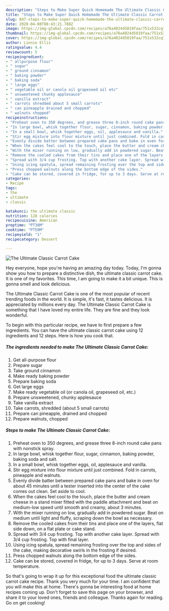 ```yaml
---
description: "Steps to Make Super Quick Homemade The Ultimate Classic Carrot Cake"
title: "Steps to Make Super Quick Homemade The Ultimate Classic Carrot Cake"
slug: 847-steps-to-make-super-quick-homemade-the-ultimate-classic-carrot-cake
date: 2020-04-08T08:43:21.788Z
image: https://img-global.cpcdn.com/recipes/a76a4024d5819faa/751x532cq70/the-ultimate-classic-carrot-cake-recipe-main-photo.jpg
thumbnail: https://img-global.cpcdn.com/recipes/a76a4024d5819faa/751x532cq70/the-ultimate-classic-carrot-cake-recipe-main-photo.jpg
cover: https://img-global.cpcdn.com/recipes/a76a4024d5819faa/751x532cq70/the-ultimate-classic-carrot-cake-recipe-main-photo.jpg
author: Linnie Ellis
ratingvalue: 4.4
reviewcount: 5
recipeingredient:
- " allpurpose flour"
- " sugar"
- " ground cinnamon"
- " baking powder"
- " baking soda"
- " large eggs"
- " vegetable oil or canola oil grapeseed oil etc"
- " unsweetened chunky applesauce"
- " vanilla extract"
- " carrots shredded about 5 small carrots"
- " can pineapple drained and chopped"
- " walnuts chopped"
recipeinstructions:
- "Preheat oven to 350 degrees, and grease three 8-inch round cake pans with nonstick spray."
- "In large bowl, whisk together flour, sugar, cinnamon, baking powder, baking soda and salt."
- "In a small bowl, whisk together eggs, oil, applesauce and vanilla."
- "Stir egg mixture into flour mixture until just combined. Fold in carrots, pineapple and walnuts."
- "Evenly divide batter between prepared cake pans and bake in oven for about 45 minutes until a tester inserted into the center of the cake comes out clean. Set aside to cool."
- "When the cakes feel cool to the touch, place the butter and cream cheese in a stand mixer fitted with the paddle attachment and beat on medium-low speed until smooth and creamy, about 3 minutes."
- "With the mixer running on low, gradually add in powdered sugar. Beat on medium until light and fluffy, scraping down the bowl as necessary."
- "Remove the cooled cakes from their tins and place one of the layers, flat side down, on a flat plate or cake stand."
- "Spread with 3/4 cup frosting. Top with another cake layer. Spread with 3/4 cup frosting. Top with final layer."
- "Using icing spatula, spread remaining frosting over the top and sides of the cake, making decorative swirls in the frosting if desired."
- "Press chopped walnuts along the bottom edge of the sides."
- "Cake can be stored, covered in fridge, for up to 3 days. Serve at room temperature."
categories:
- Recipe
tags:
- the
- ultimate
- classic

katakunci: the ultimate classic 
nutrition: 128 calories
recipecuisine: American
preptime: "PT38M"
cooktime: "PT59M"
recipeyield: "1"
recipecategory: Dessert

---
```



![The Ultimate Classic Carrot Cake](https://img-global.cpcdn.com/recipes/a76a4024d5819faa/751x532cq70/the-ultimate-classic-carrot-cake-recipe-main-photo.jpg)

Hey everyone, hope you're having an amazing day today. Today, I'm gonna show you how to prepare a distinctive dish, the ultimate classic carrot cake. It is one of my favorites. This time, I am going to make it a bit unique. This is gonna smell and look delicious.



The Ultimate Classic Carrot Cake is one of the most popular of recent trending foods in the world. It is simple, it's fast, it tastes delicious. It is appreciated by millions every day. The Ultimate Classic Carrot Cake is something that I have loved my entire life. They are fine and they look wonderful.


To begin with this particular recipe, we have to first prepare a few ingredients. You can have the ultimate classic carrot cake using 12 ingredients and 12 steps. Here is how you cook that.

<!--inarticleads1-->

##### The ingredients needed to make The Ultimate Classic Carrot Cake:

1. Get  all-purpose flour
1. Prepare  sugar
1. Take  ground cinnamon
1. Make ready  baking powder
1. Prepare  baking soda
1. Get  large eggs
1. Make ready  vegetable oil (or canola oil, grapeseed oil, etc.)
1. Prepare  unsweetened, chunky applesauce
1. Take  vanilla extract
1. Take  carrots, shredded (about 5 small carrots)
1. Prepare  can pineapple, drained and chopped
1. Prepare  walnuts, chopped




<!--inarticleads2-->

##### Steps to make The Ultimate Classic Carrot Cake:

1. Preheat oven to 350 degrees, and grease three 8-inch round cake pans with nonstick spray.
1. In large bowl, whisk together flour, sugar, cinnamon, baking powder, baking soda and salt.
1. In a small bowl, whisk together eggs, oil, applesauce and vanilla.
1. Stir egg mixture into flour mixture until just combined. Fold in carrots, pineapple and walnuts.
1. Evenly divide batter between prepared cake pans and bake in oven for about 45 minutes until a tester inserted into the center of the cake comes out clean. Set aside to cool.
1. When the cakes feel cool to the touch, place the butter and cream cheese in a stand mixer fitted with the paddle attachment and beat on medium-low speed until smooth and creamy, about 3 minutes.
1. With the mixer running on low, gradually add in powdered sugar. Beat on medium until light and fluffy, scraping down the bowl as necessary.
1. Remove the cooled cakes from their tins and place one of the layers, flat side down, on a flat plate or cake stand.
1. Spread with 3/4 cup frosting. Top with another cake layer. Spread with 3/4 cup frosting. Top with final layer.
1. Using icing spatula, spread remaining frosting over the top and sides of the cake, making decorative swirls in the frosting if desired.
1. Press chopped walnuts along the bottom edge of the sides.
1. Cake can be stored, covered in fridge, for up to 3 days. Serve at room temperature.




So that's going to wrap it up for this exceptional food the ultimate classic carrot cake recipe. Thank you very much for your time. I am confident that you will make this at home. There's gonna be interesting food at home recipes coming up. Don't forget to save this page on your browser, and share it to your loved ones, friends and colleague. Thanks again for reading. Go on get cooking!
